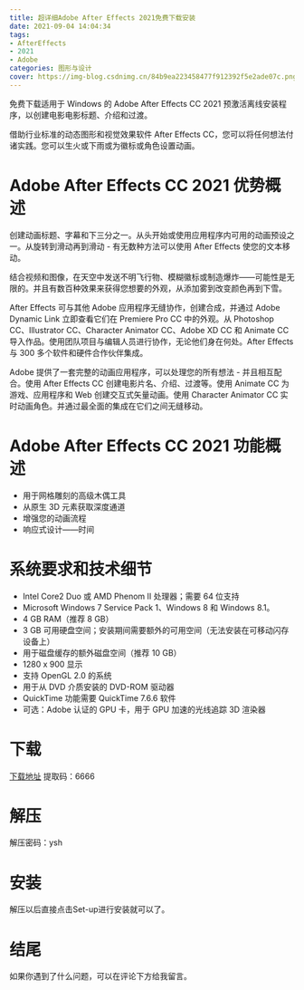 ```yaml
---
title: 超详细Adobe After Effects 2021免费下载安装
date: 2021-09-04 14:04:34
tags:
- AfterEffects
- 2021
- Adobe
categories: 图形与设计
cover: https://img-blog.csdnimg.cn/84b9ea223458477f912392f5e2ade07c.png
---
```


免费下载适用于 Windows 的 Adob​​e After Effects CC 2021 预激活离线安装程序，以创建电影电影标题、介绍和过渡。

借助行业标准的动态图形和视觉效果软件 After Effects CC，您可以将任何想法付诸实践。您可以生火或下雨或为徽标或角色设置动画。

# Adobe After Effects CC 2021 优势概述
创建动画标题、字幕和下三分之一。从头开始或使用应用程序内可用的动画预设之一。从旋转到滑动再到滑动 - 有无数种方法可以使用 After Effects 使您的文本移动。

结合视频和图像，在天空中发送不明飞行物、模糊徽标或制造爆炸——可能性是无限的。并且有数百种效果来获得您想要的外观，从添加雾到改变颜色再到下雪。

After Effects 可与其他 Adob​​e 应用程序无缝协作，创建合成，并通过 Adob​​e Dynamic Link 立即查看它们在 Premiere Pro CC 中的外观。从 Photoshop CC、Illustrator CC、Character Animator CC、Adobe XD CC 和 Animate CC 导入作品。使用团队项目与编辑人员进行协作，无论他们身在何处。After Effects 与 300 多个软件和硬件合作伙伴集成。

Adobe 提供了一套完整的动画应用程序，可以处理您的所有想法 - 并且相互配合。使用 After Effects CC 创建电影片名、介绍、过渡等。使用 Animate CC 为游戏、应用程序和 Web 创建交互式矢量动画。使用 Character Animator CC 实时动画角色。并通过最全面的集成在它们之间无缝移动。

# Adobe After Effects CC 2021 功能概述
- 用于网格雕刻的高级木偶工具
- 从原生 3D 元素获取深度通道
- 增强您的动画流程
- 响应式设计——时间

# 系统要求和技术细节
- Intel Core2 Duo 或 AMD Phenom II 处理器；需要 64 位支持
- Microsoft Windows 7 Service Pack 1、Windows 8 和 Windows 8.1。
- 4 GB RAM（推荐 8 GB）
- 3 GB 可用硬盘空间；安装期间需要额外的可用空间（无法安装在可移动闪存设备上）
- 用于磁盘缓存的额外磁盘空间（推荐 10 GB）
- 1280 x 900 显示
- 支持 OpenGL 2.0 的系统
- 用于从 DVD 介质安装的 DVD-ROM 驱动器
- QuickTime 功能需要 QuickTime 7.6.6 软件
- 可选：Adobe 认证的 GPU 卡，用于 GPU 加速的光线追踪 3D 渲染器

# 下载
[下载地址](https://pan.baidu.com/s/1Or1dOVcxH5zKy__YoeQIeQ)
提取码：6666

# 解压
解压密码：ysh

# 安装
解压以后直接点击Set-up进行安装就可以了。

# 结尾
如果你遇到了什么问题，可以在评论下方给我留言。

